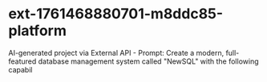 # ext-1761468880701-m8ddc85-platform
AI-generated project via External API - Prompt: Create a modern, full-featured database management system called "NewSQL" with the following capabil

